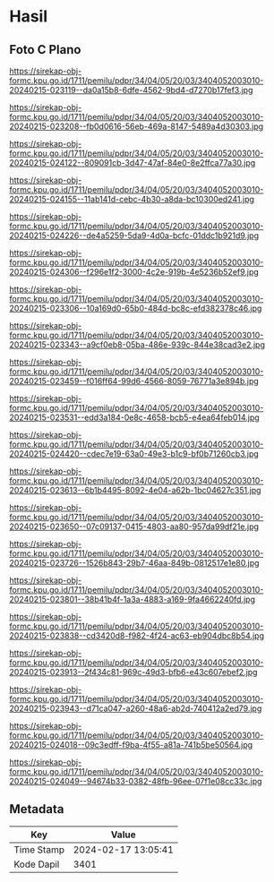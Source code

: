 # Hasil

## Foto C Plano

https://sirekap-obj-formc.kpu.go.id/1711/pemilu/pdpr/34/04/05/20/03/3404052003010-20240215-023119--da0a15b8-6dfe-4562-9bd4-d7270b17fef3.jpg

https://sirekap-obj-formc.kpu.go.id/1711/pemilu/pdpr/34/04/05/20/03/3404052003010-20240215-023208--fb0d0616-56eb-469a-8147-5489a4d30303.jpg

https://sirekap-obj-formc.kpu.go.id/1711/pemilu/pdpr/34/04/05/20/03/3404052003010-20240215-024122--809091cb-3d47-47af-84e0-8e2ffca77a30.jpg

https://sirekap-obj-formc.kpu.go.id/1711/pemilu/pdpr/34/04/05/20/03/3404052003010-20240215-024155--11ab141d-cebc-4b30-a8da-bc10300ed241.jpg

https://sirekap-obj-formc.kpu.go.id/1711/pemilu/pdpr/34/04/05/20/03/3404052003010-20240215-024226--de4a5259-5da9-4d0a-bcfc-01ddc1b921d9.jpg

https://sirekap-obj-formc.kpu.go.id/1711/pemilu/pdpr/34/04/05/20/03/3404052003010-20240215-024306--f296e1f2-3000-4c2e-919b-4e5236b52ef9.jpg

https://sirekap-obj-formc.kpu.go.id/1711/pemilu/pdpr/34/04/05/20/03/3404052003010-20240215-023306--10a169d0-65b0-484d-bc8c-efd382378c46.jpg

https://sirekap-obj-formc.kpu.go.id/1711/pemilu/pdpr/34/04/05/20/03/3404052003010-20240215-023343--a9cf0eb8-05ba-486e-939c-844e38cad3e2.jpg

https://sirekap-obj-formc.kpu.go.id/1711/pemilu/pdpr/34/04/05/20/03/3404052003010-20240215-023459--f016ff64-99d6-4566-8059-76771a3e894b.jpg

https://sirekap-obj-formc.kpu.go.id/1711/pemilu/pdpr/34/04/05/20/03/3404052003010-20240215-023531--edd3a184-0e8c-4658-bcb5-e4ea64feb014.jpg

https://sirekap-obj-formc.kpu.go.id/1711/pemilu/pdpr/34/04/05/20/03/3404052003010-20240215-024420--cdec7e19-63a0-49e3-b1c9-bf0b71260cb3.jpg

https://sirekap-obj-formc.kpu.go.id/1711/pemilu/pdpr/34/04/05/20/03/3404052003010-20240215-023613--6b1b4495-8092-4e04-a62b-1bc04627c351.jpg

https://sirekap-obj-formc.kpu.go.id/1711/pemilu/pdpr/34/04/05/20/03/3404052003010-20240215-023650--07c09137-0415-4803-aa80-957da99df21e.jpg

https://sirekap-obj-formc.kpu.go.id/1711/pemilu/pdpr/34/04/05/20/03/3404052003010-20240215-023726--1526b843-29b7-46aa-849b-0812517e1e80.jpg

https://sirekap-obj-formc.kpu.go.id/1711/pemilu/pdpr/34/04/05/20/03/3404052003010-20240215-023801--38b41b4f-1a3a-4883-a169-9fa4662240fd.jpg

https://sirekap-obj-formc.kpu.go.id/1711/pemilu/pdpr/34/04/05/20/03/3404052003010-20240215-023838--cd3420d8-f982-4f24-ac63-eb904dbc8b54.jpg

https://sirekap-obj-formc.kpu.go.id/1711/pemilu/pdpr/34/04/05/20/03/3404052003010-20240215-023913--2f434c81-969c-49d3-bfb6-e43c607ebef2.jpg

https://sirekap-obj-formc.kpu.go.id/1711/pemilu/pdpr/34/04/05/20/03/3404052003010-20240215-023943--d71ca047-a260-48a6-ab2d-740412a2ed79.jpg

https://sirekap-obj-formc.kpu.go.id/1711/pemilu/pdpr/34/04/05/20/03/3404052003010-20240215-024018--09c3edff-f9ba-4f55-a81a-741b5be50564.jpg

https://sirekap-obj-formc.kpu.go.id/1711/pemilu/pdpr/34/04/05/20/03/3404052003010-20240215-024049--94674b33-0382-48fb-96ee-07f1e08cc33c.jpg


## Metadata

| Key        | Value               |
| ---------- | ------------------- |
| Time Stamp | 2024-02-17 13:05:41 |
| Kode Dapil | 3401                |



